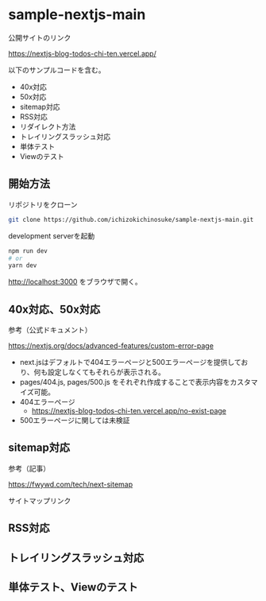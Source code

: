 # sample-nextjs-main
公開サイトのリンク

https://nextjs-blog-todos-chi-ten.vercel.app/

以下のサンプルコードを含む。
- 40x対応
- 50x対応
- sitemap対応
- RSS対応
- リダイレクト方法
- トレイリングスラッシュ対応
- 単体テスト
- Viewのテスト


## 開始方法

リポジトリをクローン

```bash
git clone https://github.com/ichizokichinosuke/sample-nextjs-main.git
```

development serverを起動

```bash
npm run dev
# or
yarn dev
```

[http://localhost:3000](http://localhost:3000) をブラウザで開く。

## 40x対応、50x対応
参考（公式ドキュメント）

https://nextjs.org/docs/advanced-features/custom-error-page

- next.jsはデフォルトで404エラーページと500エラーページを提供しており、何も設定しなくてもそれらが表示される。
- pages/404.js, pages/500.js をそれぞれ作成することで表示内容をカスタマイズ可能。
- 404エラーページ
    - https://nextjs-blog-todos-chi-ten.vercel.app/no-exist-page
- 500エラーページに関しては未検証


## sitemap対応
参考（記事）

https://fwywd.com/tech/next-sitemap

 サイトマップリンク

## RSS対応
## トレイリングスラッシュ対応
## 単体テスト、Viewのテスト